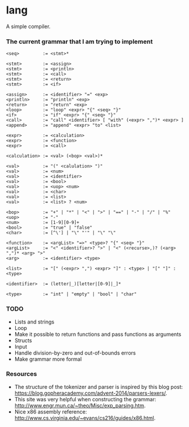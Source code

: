 # lang
A simple compiler.

### The current grammar that I am trying to implement
```
<seq>         := <stmt>*

<stmt>        := <assign>
<stmt>        := <println>
<stmt>        := <call>
<stmt>        := <return>
<stmt>        := <if>

<assign>      := <identifier> "=" <exp>
<println>     := "println" <exp>
<return>      := "return" <exp>
<loop>        := "loop" <expr> "{" <seq> "}"
<if>          := "if" <expr> "{" <seq> "}" 
<call>        := "call" <identifier> [ "with" (<expr> ",")* <expr> ]
<append>      := "append" <expr> "to" <list>

<expr>        := <calculation>
<expr>        := <function>
<expr>        := <call>

<calculation> := <val> (<bop> <val>)*

<val>         := "(" <calulation> ")"
<val>         := <num>
<val>         := <identifier>
<val>         := <bool>
<val>         := <uop> <num>
<val>         := <char>
<val>         := <list>
<val>         := <list> ? <num>

<bop>         := "+" | "*" | "<" | ">" | "==" | "-" | "/" | "%"
<uop>         := "-"
<num>         := [1-9][0-9]+
<bool>        := "true" | "false"
<char>        := [^\'] | "\" "'" | "\" "\"

<function>    := <argList> "=>" <type>? "{" <seq> "}"
<argList>     := "<" <identifier>? ">" | "<" (<recurse>,)? (<arg> ",")* <arg> ">"
<arg>         := <identifier> <type>

<list>        := "[" (<expr> ",") <expr> "]" : <type> | "[" "]" : <type>

<identifier>  := (letter|_)[letter|[0-9]|_]*

<type>        := "int" | "empty" | "bool" | "char"
```

### TODO
- Lists and strings
- Loop
- Make it possible to return functions and pass functions as arguments
- Structs
- Input
- Handle division-by-zero and out-of-bounds errors
- Make grammar more formal

### Resources
- The structure of the tokenizer and parser is inspired by this blog post: https://blog.gopheracademy.com/advent-2014/parsers-lexers/.
- This site was very helpful when constructing the grammar: http://www.engr.mun.ca/~theo/Misc/exp_parsing.htm.
- Nice x86 assembly reference: http://www.cs.virginia.edu/~evans/cs216/guides/x86.html.
